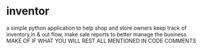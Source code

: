 # inventor
a simple python application to help shop and store owners keep track of inventory,in & out flow, make sale reports to better manage the business
MAKE OF IF WHAT YOU WILL
REST ALL MENTIONED IN CODE COMMENTS
